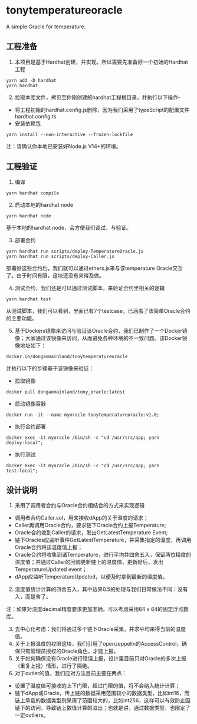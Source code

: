 # tonytemperatureoracle
A simple Oracle for temperature.

## 工程准备

1. 本项目是基于Hardhat创建，并实现。所以需要先准备好一个初始的Hardhat工程

```shell
yarn add -D hardhat
yarn hardhat
```

2. 拉取本库文件，拷贝至你刚创建的hardhat工程根目录，并执行以下操作-

- 将工程初始的hardhat.config.js删除，因为我们采用了typeScript的配置文件hardhat.config.ts
- 安装依赖包

```shell
yarn install --non-interactive --frozen-lockfile
```

注：请确认你本地已安装好Node.js V14+的环境。

## 工程验证

1. 编译

```shell
yarn hardhat compile
```

2. 启动本地的hardhat node

```shell
yarn hardhat node
```

基于本地的hardhat node，会方便我们调试，与验证。

3. 部署合约

```shell
yarn hardhat run scripts/deploy-TemperatureOracle.js
yarn hardhat run scripts/deploy-Caller.js
```

部署好这些合约后，我们就可以通过ethers.js来与该temperature Oracle交互了。由于时间有限，这块还没有来得及做。

4. 测试合约，我们还是可以通过测试脚本，来验证合约里相关的逻辑

```shell
yarn hardhat test
```

从测试脚本，我们可以看到，里面已有7个testcase，已涵盖了该简单Oracle合约的主要功能。

5. 基于Dockers镜像来访问与验证该Oracle合约，我们已制作了一个Docker镜像；大家通过该镜像来访问，从而避免各种环境的不一致问题。该Docker镜像地址如下：

```shell
docker.io/dongaomainland/tonytemperatureoracle
```
并执行以下的步骤基于该镜像来验证：

- 拉取镜像

```
docker pull dongaomainland/tony_oracle:latest
```

- 启动镜像容器

```
docker run -it --name myoracle tonytemperatureoracle:v1.0;
```

- 执行合约部署

```
docker exec -it myoracle /bin/sh -c "cd /usr/src/app; yarn deploy:local";
```

- 执行测试

```
docker exec -it myoracle /bin/sh -c "cd /usr/src/app; yarn test:local";
```

## 设计说明

1. 采用了调用者合约与Oracle合约相结合的方式来实现逻辑

- 调用者合约Caller.sol，用来接收dApp的关于温度的请求；
- Caller再调用Oracle合约，要求链下Oracle合约上报Temperature;
- Oracle合约收到Caller的请求，发出GetLatestTemperature Event;
- 链下Oracles应监听事件GetLatestTemperature，并采集指定的温度，再调用Oracle合约将该温度值上报；
- Oracle合约将收集到诸Temperature，进行平均并四舍五入，保留两位精度的温度值；并通过Caller的回调更新链上的温度值，更新好后，发出TemperatureUpdated event；
- dApp应监听TemperatureUpdated，以便及时拿到最新的温度值。

2. 温度值统计计算的四舍五入，其中边界0.5的处理与我们日常做法不同：没有入，而是舍了。

注：如果对温度decimal精度要求更加准确，可以考虑采用64 x 64的固定浮点数库。

3. 去中心化考虑：我们将通过多个链下Oracle采集，并求平均来得当前的温度值。
4. 关于上报温度的权限这块，我们引用了openzeppelin的AccessControl，确保只有管理员授权的Oracle角色，才能上报。
5. 关于如何确保没有Oracle进行错误上报，设计里目前只对Oracle的多次上报（重复上报）情形，进行了隔绝。
6. 对于outler的值，我们应对方法目前主要在两点：

- 设置了温度值可接收的上下门限，超过门限的值，将不会纳入统计计算；
- 链下dApp或Oracle，传上链的数据采用范围较小的数据类型，比如int16，而链上承载的数据类型则采用了范围较大的，比如int256，这样可以有效防止因链下的访问，导致链上数值计算的溢出；也就是讲，通过数据类型，也限定了一定outliers。

